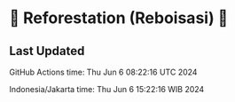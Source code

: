 
# 🌳 Reforestation (Reboisasi) 🌲

## Last Updated

GitHub Actions time: Thu Jun  6 08:22:16 UTC 2024

Indonesia/Jakarta time: Thu Jun  6 15:22:16 WIB 2024

